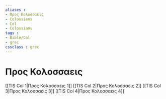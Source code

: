```yaml
---
aliases : 
- Προς Κολοσσαεις
- Colossiens
- Col
- Colossians
tags : 
- Bible/Col
- grec
cssclass : grec
---
```


# Προς Κολοσσαεις

[[TIS Col 1|Προς Κολοσσαεις 1]]
[[TIS Col 2|Προς Κολοσσαεις 2]]
[[TIS Col 3|Προς Κολοσσαεις 3]]
[[TIS Col 4|Προς Κολοσσαεις 4]]
